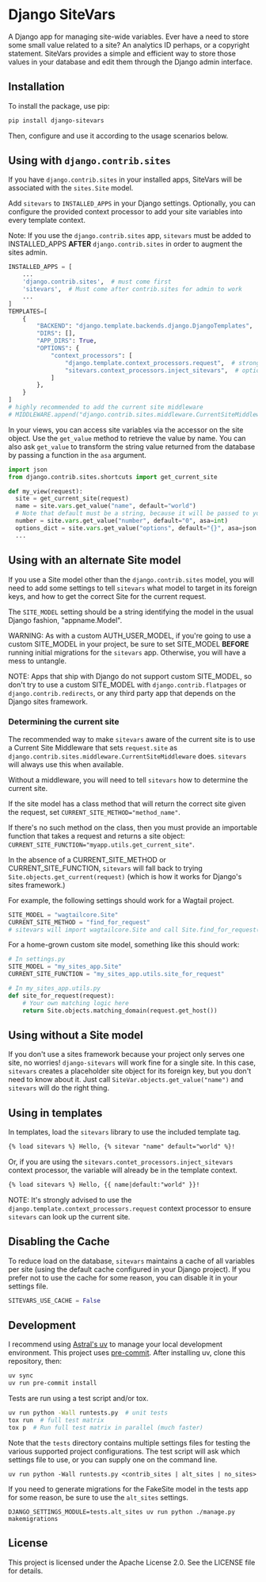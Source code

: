 # Django SiteVars

A Django app for managing site-wide variables. Ever have a need to store some small
value related to a site? An analytics ID perhaps, or a copyright statement. SiteVars
provides a simple and efficient way to store those values in your database and edit them
through the Django admin interface.

## Installation

To install the package, use pip:

```sh
pip install django-sitevars
```

Then, configure and use it according to the usage scenarios below.

## Using with `django.contrib.sites`

If you have `django.contrib.sites` in your installed apps, SiteVars will be associated
with the `sites.Site` model.

Add `sitevars` to `INSTALLED_APPS` in your Django settings. Optionally, you can
configure the provided context processor to add your site variables into every template
context.

Note: If you use the `django.contrib.sites` app, `sitevars` must be added to
INSTALLED_APPS **AFTER** `django.contrib.sites` in order to augment the sites admin.

```python
INSTALLED_APPS = [
    ...
    'django.contrib.sites',  # must come first
    'sitevars',  # Must come after contrib.sites for admin to work
    ...
]
TEMPLATES=[
    {
        "BACKEND": "django.template.backends.django.DjangoTemplates",
        "DIRS": [],
        "APP_DIRS": True,
        "OPTIONS": {
            "context_processors": [
                "django.template.context_processors.request",  # strongly advised
                "sitevars.context_processors.inject_sitevars",  # optional, but useful
            ]
        },
    }
]
# highly recommended to add the current site middleware
# MIDDLEWARE.append("django.contrib.sites.middleware.CurrentSiteMiddleware")
```

In your views, you can access site variables via the accessor on the site object. Use
the `get_value` method to retrieve the value by name. You can also ask `get_value` to
transform the string value returned from the database by passing a function in the `asa`
argument.

```python
import json
from django.contrib.sites.shortcuts import get_current_site

def my_view(request):
  site = get_current_site(request)
  name = site.vars.get_value("name", default="world")
  # Note that default must be a string, because it will be passed to your asa function!
  number = site.vars.get_value("number", default="0", asa=int)
  options_dict = site.vars.get_value("options", default="{}", asa=json.loads)
  ...
```

## Using with an alternate Site model

If you use a Site model other than the `django.contrib.sites` model, you will need to
add some settings to tell `sitevars` what model to target in its foreign keys, and how
to get the correct Site for the current request.

The `SITE_MODEL` setting should be a string identifying the model in the usual Django
fashion, "appname.Model".

WARNING: As with a custom AUTH_USER_MODEL, if you're going to use a custom SITE_MODEL in
your project, be sure to set SITE_MODEL **BEFORE** running initial migrations for the
`sitevars` app. Otherwise, you will have a mess to untangle.

NOTE: Apps that ship with Django do not support custom SITE_MODEL, so don't try to use a
custom SITE_MODEL with `django.contrib.flatpages` or `django.contrib.redirects`, or any
third party app that depends on the Django sites framework.

### Determining the current site

The recommended way to make `sitevars` aware of the current site is to use a Current
Site Middleware that sets `request.site` as
`django.contrib.sites.middleware.CurrentSiteMiddleware` does. `sitevars` will always use
this when available.

Without a middleware, you will need to tell `sitevars` how to determine the current
site.

If the site model has a class method that will return the correct site given the
request, set `CURRENT_SITE_METHOD="method_name"`.

If there's no such method on the class, then you must provide an importable function
that takes a request and returns a site object:
`CURRENT_SITE_FUNCTION="myapp.utils.get_current_site"`.

In the absence of a CURRENT_SITE_METHOD or CURRENT_SITE_FUNCTION, `sitevars` will fall
back to trying `Site.objects.get_current(request)` (which is how it works for Django's
sites framework.)

For example, the following settings should work for a Wagtail project.

```python
SITE_MODEL = "wagtailcore.Site"
CURRENT_SITE_METHOD = "find_for_request"
# sitevars will import wagtailcore.Site and call Site.find_for_request(request)
```

For a home-grown custom site model, something like this should work:

```python
# In settings.py
SITE_MODEL = "my_sites_app.Site"
CURRENT_SITE_FUNCTION = "my_sites_app.utils.site_for_request"

# In my_sites_app.utils.py
def site_for_request(request):
    # Your own matching logic here
    return Site.objects.matching_domain(request.get_host())
```

## Using without a Site model

If you don't use a sites framework because your project only serves one site, no
worries! `django-sitevars` will work fine for a single site. In this case, `sitevars`
creates a placeholder site object for its foreign key, but you don't need to know about
it. Just call `SiteVar.objects.get_value("name")` and `sitevars` will do the right
thing.

## Using in templates

In templates, load the `sitevars` library to use the included template tag.

```html
{% load sitevars %} Hello, {% sitevar "name" default="world" %}!
```

Or, if you are using the `sitevars.contet_processors.inject_sitevars` context processor,
the variable will already be in the template context.

```html
{% load sitevars %} Hello, {{ name|default:"world" }}!
```

NOTE: It's strongly advised to use the `django.template.context_processors.request`
context processor to ensure `sitevars` can look up the current site.

## Disabling the Cache

To reduce load on the database, `sitevars` maintains a cache of all variables per site
(using the default cache configured in your Django project). If you prefer not to use
the cache for some reason, you can disable it in your settings file.

```python
SITEVARS_USE_CACHE = False
```

## Development

I recommend using [Astral's uv](https://docs.astral.sh/uv/) to manage your local
development environment. This project uses [pre-commit](https://pre-commit.com/). After
installing uv, clone this repository, then:

```bash
uv sync
uv run pre-commit install
```

Tests are run using a test script and/or tox.

```bash
uv run python -Wall runtests.py  # unit tests
tox run  # full test matrix
tox p  # Run full test matrix in parallel (much faster)
```

Note that the `tests` directory contains multiple settings files for testing the various
supported project configurations. The test script will ask which settings file to use,
or you can supply one on the command line.

`uv run python -Wall runtests.py <contrib_sites | alt_sites | no_sites>`

If you need to generate migrations for the FakeSite model in the tests app for some
reason, be sure to use the `alt_sites` settings.

`DJANGO_SETTINGS_MODULE=tests.alt_sites uv run python ./manage.py makemigrations`

## License

This project is licensed under the Apache License 2.0. See the LICENSE file for details.
